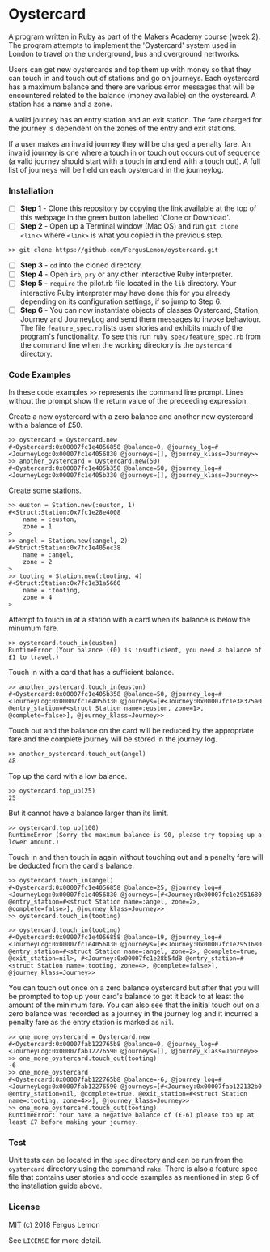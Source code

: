 # Oystercard
A program written in Ruby as part of the Makers Academy course (week 2).  The program attempts to implement the 'Oystercard' system used in London to travel on the underground, bus and overground nertworks.

Users can get new oystercards and top them up with money so that they can touch in and touch out of stations and go on journeys.  Each oystercard has a maximum balance and
there are various error messages that will be encountered related to the balance (money available) on the oystercard. A station has a name and a zone.

A valid journey has an entry station and an exit station.  The fare charged for the journey is dependent on the zones of the entry and exit stations.

If a user makes an invalid journey they will be charged a penalty fare.  An invalid journey is one where a touch in or touch out occurs out of sequence (a valid journey should start with a touch in
and end with a touch out).  A full list of journeys will be held on each oystercard in the journeylog.

### Installation

- [ ] **Step 1** - Clone this repository by copying the link available at the top of this webpage in the green button labelled 'Clone or Download'. 
- [ ] **Step 2** - Open up a Terminal window (Mac OS) and run `git clone <link>` where `<link>` is what you copied in the previous step.
```
>> git clone https://github.com/FergusLemon/oystercard.git
```
- [ ] **Step 3** - `cd` into the cloned directory.
- [ ] **Step 4** - Open `irb`, `pry` or any other interactive Ruby interpreter.
- [ ] **Step 5** - `require` the pilot.rb file located in the `lib` directory.  Your interactive Ruby interpreter may have done this for you already depending on its configuration settings, if so jump to Step 6. 
- [ ] **Step 6** - You can now instantiate objects of classes Oystercard, Station, Journey and JourneyLog and send them messages to invoke behaviour. The file `feature_spec.rb` lists user stories and exhibits much of the program's functionality.
To see this run `ruby spec/feature_spec.rb` from the command line when the working directory is the `oystercard` directory.

### Code Examples
In these code examples `>>` represents the command line prompt.  Lines without the prompt show the return value of the preceeding expression.

Create a new oystercard with a zero balance and another new oystercard with a balance of £50.
```
>> oystercard = Oystercard.new
#<Oystercard:0x00007fc1e4056858 @balance=0, @journey_log=#<JourneyLog:0x00007fc1e4056830 @journeys=[], @journey_klass=Journey>>
>> another_oystercard = Oystercard.new(50)
#<Oystercard:0x00007fc1e405b358 @balance=50, @journey_log=#<JourneyLog:0x00007fc1e405b330 @journeys=[], @journey_klass=Journey>>

```
Create some stations.
```
>> euston = Station.new(:euston, 1)
#<Struct:Station:0x7fc1e28e4008
    name = :euston,
    zone = 1
>
>> angel = Station.new(:angel, 2)
#<Struct:Station:0x7fc1e405ec38
    name = :angel,
    zone = 2
>
>> tooting = Station.new(:tooting, 4)
#<Struct:Station:0x7fc1e31a5660
    name = :tooting,
    zone = 4
>
```
Attempt to touch in at a station with a card when its balance is below the minumum fare.
```
>> oystercard.touch_in(euston)
RuntimeError (Your balance (£0) is insufficient, you need a balance of £1 to travel.)
```
Touch in with a card that has a sufficient balance.
```
>> another_oystercard.touch_in(euston)
#<Oystercard:0x00007fc1e405b358 @balance=50, @journey_log=#<JourneyLog:0x00007fc1e405b330 @journeys=[#<Journey:0x00007fc1e38375a0 @entry_station=#<struct Station name=:euston, zone=1>, @complete=false>], @journey_klass=Journey>>
```
Touch out and the balance on the card will be reduced by the appropriate fare and the complete journey will be stored in the journey log.
```
>> another_oystercard.touch_out(angel)
48
```
Top up the card with a low balance.
```
>> oystercard.top_up(25)
25
```
But it cannot have a balance larger than its limit.
```
>> oystercard.top_up(100)
RuntimeError (Sorry the maximum balance is 90, please try topping up a lower amount.)
```
Touch in and then touch in again without touching out and a penalty fare will be deducted from the card's balance.
```
>> oystercard.touch_in(angel)
#<Oystercard:0x00007fc1e4056858 @balance=25, @journey_log=#<JourneyLog:0x00007fc1e4056830 @journeys=[#<Journey:0x00007fc1e2951680 @entry_station=#<struct Station name=:angel, zone=2>, @complete=false>], @journey_klass=Journey>>
>> oystercard.touch_in(tooting)

>> oystercard.touch_in(tooting)
#<Oystercard:0x00007fc1e4056858 @balance=19, @journey_log=#<JourneyLog:0x00007fc1e4056830 @journeys=[#<Journey:0x00007fc1e2951680 @entry_station=#<struct Station name=:angel, zone=2>, @complete=true, @exit_station=nil>, #<Journey:0x00007fc1e28b54d8 @entry_station=#<struct Station name=:tooting, zone=4>, @complete=false>], @journey_klass=Journey>>
```
You can touch out once on a zero balance oystercard but after that you will be prompted to top up your card's balance to get it back to at least the amount of the minimum fare.  You can also see that the initial touch out on a zero balance was recorded as a journey in the journey log and it incurred a penalty fare as the entry station is marked as `nil`.
```
>> one_more_oystercard = Oystercard.new
#<Oystercard:0x00007fab122765b8 @balance=0, @journey_log=#<JourneyLog:0x00007fab12276590 @journeys=[], @journey_klass=Journey>>
>> one_more_oystercard.touch_out(tooting)
-6
>> one_more_oystercard
#<Oystercard:0x00007fab122765b8 @balance=-6, @journey_log=#<JourneyLog:0x00007fab12276590 @journeys=[#<Journey:0x00007fab122132b0 @entry_station=nil, @complete=true, @exit_station=#<struct Station name=:tooting, zone=4>>], @journey_klass=Journey>>
>> one_more_oystercard.touch_out(tooting)
RuntimeError: Your have a negative balance of (£-6) please top up at least £7 before making your journey.
```
### Test
Unit tests can be located in the `spec` directory and can be run from the `oystercard` directory using the command `rake`.  There is also a feature spec file that contains user stories and code examples as mentioned in step 6 of the installation guide above.

### License
MIT (c) 2018 Fergus Lemon

See `LICENSE` for more detail.
